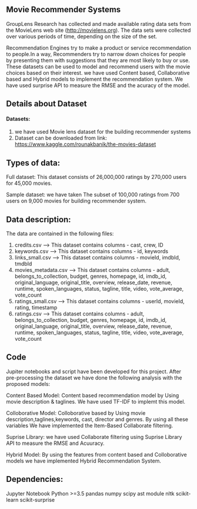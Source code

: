 ## Movie Recommender Systems

GroupLens Research has collected and made available rating data sets from the MovieLens web site (http://movielens.org). 
The data sets were collected over various periods of time, depending on the size of the set.

Recommendation Engines try to make a product or service recommendation to people.In a way, Recommenders try to narrow down choices for people by presenting them with suggestions that they are most likely to buy or use.
These datasets can be used to model and recommend users with the movie choices based on their interest. we have used Content based, Collaborative based and Hybrid models to implement the recommendation system.
We have used surprise API to measure the RMSE and the acuracy of the model. 

## Details about Dataset

#### Datasets:

1) we have used Movie lens dataset for the building recommender systems 
2) Dataset can be downloaded from link: https://www.kaggle.com/rounakbanik/the-movies-dataset

## Types of data:

Full dataset: This dataset consists of 26,000,000 ratings by 270,000 users for 45,000 movies.

Sample dataset: we have taken The subset of 100,000 ratings from 700 users on 9,000 movies for building recommender system.

## Data description:

The data are contained in the following files:

1) credits.csv             --> This dataset contains columns - cast, crew, ID
2) keywords.csv            --> This dataset contains columns - id, keywords
3) links_small.csv         --> This dataset contains columns - movieId, imdbId, tmdbId
4) movies_metadata.csv     --> This dataset contains columns - adult, belongs_to_collection, budget, genres, homepage, id, imdb_id, original_language, original_title, overview, release_date, revenue, runtime, spoken_languages, status, tagline, title, video, vote_average, vote_count
5) ratings_small.csv       --> This dataset contains columns - userId, movieId, rating, timestamp
6) ratings.csv             --> This dataset contains columns - adult, belongs_to_collection, budget, genres, homepage, id, imdb_id, original_language, original_title, overview, release_date, revenue, runtime, spoken_languages, status, tagline, title, video, vote_average, vote_count

## Code

Jupiter notebooks and script have been developed for this project.
After pre-processing the dataset we have done the following analysis with the proposed models:

Content Based Model: Content based recommendation model by Using movie description & taglines. We have used TF-IDF to implemt this model. 

Colloborative Model: Colloborative based by Using movie description,taglines,keywords, cast, director and genres. By using all these variables We have implemented the 
Item-Based Collaborate filtering. 

Suprise Library: we have used Collaborate filtering using Suprise Library API to measure the RMSE and Acuuracy.

Hybrid Model: By using the features from content based and Colloborative models we have implemented Hybrid Recommendation System.

## Dependencies:

Jupyter Notebook
Python >=3.5
pandas
numpy
scipy
ast module
nltk
scikit-learn
scikit-surprise